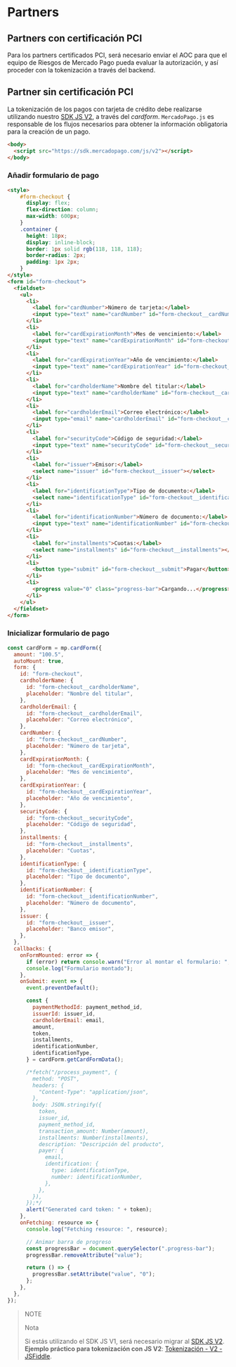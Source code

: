 # Partners

## Partners con certificación PCI

Para los partners certificados PCI, será necesario enviar el AOC para que el equipo de Riesgos de Mercado Pago pueda evaluar la autorización, y así proceder con la tokenización a través del backend.

## Partner sin certificación PCI

La tokenización de los pagos con tarjeta de crédito debe realizarse utilizando nuestro [SDK JS V2](/developers/es/docs/checkout-api/integration-configuration/card/integrate-via-cardform), a través del _cardform_.
`MercadoPago.js` es responsable de los flujos necesarios para obtener la información obligatoria para la creación de un pago.

```html
<body>
  <script src="https://sdk.mercadopago.com/js/v2"></script>
</body>
```

### Añadir formulario de pago

```html
<style>
    #form-checkout {
      display: flex;
      flex-direction: column;
      max-width: 600px;
    }
    .container {
      height: 18px;
      display: inline-block;
      border: 1px solid rgb(118, 118, 118);
      border-radius: 2px;
      padding: 1px 2px;
    }
</style>
<form id="form-checkout">
  <fieldset>
    <ul>
      <li>
        <label for="cardNumber">Número de tarjeta:</label>
        <input type="text" name="cardNumber" id="form-checkout__cardNumber" />
      </li>
      <li>
        <label for="cardExpirationMonth">Mes de vencimiento:</label>
        <input type="text" name="cardExpirationMonth" id="form-checkout__cardExpirationMonth" value="12" />
      </li>
      <li>
        <label for="cardExpirationYear">Año de vencimiento:</label>
        <input type="text" name="cardExpirationYear" id="form-checkout__cardExpirationYear" value="24" />
      </li>
      <li>
        <label for="cardholderName">Nombre del titular:</label>
        <input type="text" name="cardholderName" id="form-checkout__cardholderName" value="APRO" />
      </li>
      <li>
        <label for="cardholderEmail">Correo electrónico:</label>
        <input type="email" name="cardholderEmail" id="form-checkout__cardholderEmail" value="test_user_60077763@testuser.com" />
      </li>
      <li>
        <label for="securityCode">Código de seguridad:</label>
        <input type="text" name="securityCode" id="form-checkout__securityCode" value="123" />
      </li>
      <li>
        <label for="issuer">Emisor:</label>
        <select name="issuer" id="form-checkout__issuer"></select>
      </li>
      <li>
        <label for="identificationType">Tipo de documento:</label>
        <select name="identificationType" id="form-checkout__identificationType"></select>
      </li>
      <li>
        <label for="identificationNumber">Número de documento:</label>
        <input type="text" name="identificationNumber" id="form-checkout__identificationNumber" value="12345678909" />
      </li>
      <li>
        <label for="installments">Cuotas:</label>
        <select name="installments" id="form-checkout__installments"></select>
      </li>
      <li>
        <button type="submit" id="form-checkout__submit">Pagar</button>
      </li>
      <li>
        <progress value="0" class="progress-bar">Cargando...</progress>
      </li>
    </ul>
  </fieldset>   
</form>
```

### Inicializar formulario de pago

```javascript
const cardForm = mp.cardForm({
  amount: "100.5",
  autoMount: true,
  form: {
    id: "form-checkout",
    cardholderName: {
      id: "form-checkout__cardholderName",
      placeholder: "Nombre del titular",
    },
    cardholderEmail: {
      id: "form-checkout__cardholderEmail",
      placeholder: "Correo electrónico",
    },
    cardNumber: {
      id: "form-checkout__cardNumber",
      placeholder: "Número de tarjeta",
    },
    cardExpirationMonth: {
      id: "form-checkout__cardExpirationMonth",
      placeholder: "Mes de vencimiento",
    },
    cardExpirationYear: {
      id: "form-checkout__cardExpirationYear",
      placeholder: "Año de vencimiento",
    },
    securityCode: {
      id: "form-checkout__securityCode",
      placeholder: "Código de seguridad",
    },
    installments: {
      id: "form-checkout__installments",
      placeholder: "Cuotas",
    },
    identificationType: {
      id: "form-checkout__identificationType",
      placeholder: "Tipo de documento",
    },
    identificationNumber: {
      id: "form-checkout__identificationNumber",
      placeholder: "Número de documento",
    },
    issuer: {
      id: "form-checkout__issuer",
      placeholder: "Banco emisor",
    },
  },
  callbacks: {
    onFormMounted: error => {
      if (error) return console.warn("Error al montar el formulario: ", error);
      console.log("Formulario montado");
    },
    onSubmit: event => {
      event.preventDefault();

      const {
        paymentMethodId: payment_method_id,
        issuerId: issuer_id,
        cardholderEmail: email,
        amount,
        token,
        installments,
        identificationNumber,
        identificationType,
      } = cardForm.getCardFormData();

      /*fetch("/process_payment", {
        method: "POST",
        headers: {
          "Content-Type": "application/json",
        },
        body: JSON.stringify({
          token,
          issuer_id,
          payment_method_id,
          transaction_amount: Number(amount),
          installments: Number(installments),
          description: "Descripción del producto",
          payer: {
            email,
            identification: {
              type: identificationType,
              number: identificationNumber,
            },
          },
        }),
      });*/
      alert("Generated card token: " + token);
    },
    onFetching: resource => {
      console.log("Fetching resource: ", resource);

      // Animar barra de progreso
      const progressBar = document.querySelector(".progress-bar");
      progressBar.removeAttribute("value");

      return () => {
        progressBar.setAttribute("value", "0");
      };
    },
  },
});
```

> NOTE
>
> Nota
>
> Si estás utilizando el SDK JS V1, será necesario migrar al [SDK JS V2](https://www.mercadopago.com.br/developers/pt/docs/checkout-api/integration-configuration/card/integrate-via-cardform).
> **Ejemplo práctico para tokenización con JS V2**: [Tokenización - V2 - JSFiddle](https://jsfiddle.net/douglascruz/og85yL34/).